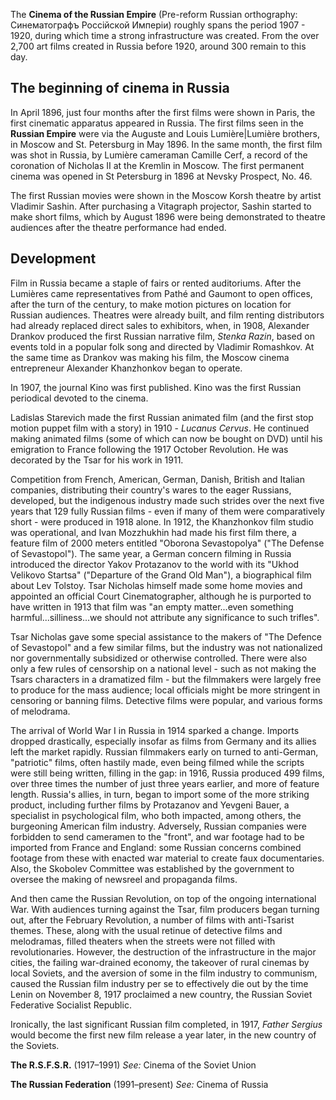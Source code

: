 The **Cinema of the Russian Empire** (Pre-reform Russian orthography:
Синематографъ Россійской Имперіи) roughly spans the period 1907 - 1920,
during which time a strong infrastructure was created. From the over
2,700 art films created in Russia before 1920, around 300 remain to this
day.

The beginning of cinema in Russia
---------------------------------

In April 1896, just four months after the first films were shown in
Paris, the first cinematic apparatus appeared in Russia. The first films
seen in the **Russian Empire** were via the Auguste and Louis
Lumière|Lumière brothers, in Moscow and St. Petersburg in May 1896. In
the same month, the first film was shot in Russia, by Lumière cameraman
Camille Cerf, a record of the coronation of Nicholas II at the Kremlin
in Moscow. The first permanent cinema was opened in St Petersburg in
1896 at Nevsky Prospect, No. 46.

The first Russian movies were shown in the Moscow Korsh theatre by
artist Vladimir Sashin. After purchasing a Vitagraph projector, Sashin
started to make short films, which by August 1896 were being
demonstrated to theatre audiences after the theatre performance had
ended.

Development
-----------

Film in Russia became a staple of fairs or rented auditoriums. After the
Lumières came representatives from Pathé and Gaumont to open offices,
after the turn of the century, to make motion pictures on location for
Russian audiences. Theatres were already built, and film renting
distributors had already replaced direct sales to exhibitors, when, in
1908, Alexander Drankov produced the first Russian narrative film,
*Stenka Razin*, based on events told in a popular folk song and directed
by Vladimir Romashkov. At the same time as Drankov was making his film,
the Moscow cinema entrepreneur Alexander Khanzhonkov began to operate.

In 1907, the journal Kino was first published. Kino was the first
Russian periodical devoted to the cinema.

Ladislas Starevich made the first Russian animated film (and the first
stop motion puppet film with a story) in 1910 - *Lucanus Cervus*. He
continued making animated films (some of which can now be bought on DVD)
until his emigration to France following the 1917 October Revolution. He
was decorated by the Tsar for his work in 1911.

Competition from French, American, German, Danish, British and Italian
companies, distributing their country's wares to the eager Russians,
developed, but the indigenous industry made such strides over the next
five years that 129 fully Russian films - even if many of them were
comparatively short - were produced in 1918 alone. In 1912, the
Khanzhonkov film studio was operational, and Ivan Mozzhukhin had made
his first film there, a feature film of 2000 meters entitled "Oborona
Sevastopolya" ("The Defense of Sevastopol"). The same year, a German
concern filming in Russia introduced the director Yakov Protazanov to
the world with its "Ukhod Velikovo Startsa" ("Departure of the Grand Old
Man"), a biographical film about Lev Tolstoy. Tsar Nicholas himself made
some home movies and appointed an official Court Cinematographer,
although he is purported to have written in 1913 that film was "an empty
matter...even something harmful...silliness...we should not attribute
any significance to such trifles".

Tsar Nicholas gave some special assistance to the makers of "The Defence
of Sevastopol" and a few similar films, but the industry was not
nationalized nor governmentally subsidized or otherwise controlled.
There were also only a few rules of censorship on a national level -
such as not making the Tsars characters in a dramatized film - but the
filmmakers were largely free to produce for the mass audience; local
officials might be more stringent in censoring or banning films.
Detective films were popular, and various forms of melodrama.

The arrival of World War I in Russia in 1914 sparked a change. Imports
dropped drastically, especially insofar as films from Germany and its
allies left the market rapidly. Russian filmmakers early on turned to
anti-German, "patriotic" films, often hastily made, even being filmed
while the scripts were still being written, filling in the gap: in 1916,
Russia produced 499 films, over three times the number of just three
years earlier, and more of feature length. Russia's allies, in turn,
began to import some of the more striking product, including further
films by Protazanov and Yevgeni Bauer, a specialist in psychological
film, who both impacted, among others, the burgeoning American film
industry. Adversely, Russian companies were forbidden to send cameramen
to the "front", and war footage had to be imported from France and
England: some Russian concerns combined footage from these with enacted
war material to create faux documentaries. Also, the Skobolev Committee
was established by the government to oversee the making of newsreel and
propaganda films.

And then came the Russian Revolution, on top of the ongoing
international War. With audiences turning against the Tsar, film
producers began turning out, after the February Revolution, a number of
films with anti-Tsarist themes. These, along with the usual retinue of
detective films and melodramas, filled theaters when the streets were
not filled with revolutionaries. However, the destruction of the
infrastructure in the major cities, the failing war-drained economy, the
takeover of rural cinemas by local Soviets, and the aversion of some in
the film industry to communism, caused the Russian film industry per se
to effectively die out by the time Lenin on November 8, 1917 proclaimed
a new country, the Russian Soviet Federative Socialist Republic.

Ironically, the last significant Russian film completed, in 1917,
*Father Sergius* would become the first new film release a year later,
in the new country of the Soviets.

**The R.S.F.S.R.** (1917–1991) *See:* Cinema of the Soviet Union

**The Russian Federation** (1991–present) *See:* Cinema of Russia
